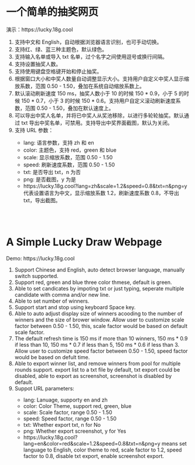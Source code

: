 <h1>一个简单的抽奖网页</h1>
<p>演示：<a>https://lucky.18g.cool</a></p>
<ol>
  <li>支持中文和 English，自动根据浏览器语言识别，也可手动切换。</li>
  <li>支持红、绿、蓝三种主题色，默认绿色。</li>
  <li>支持输入名单或导入 txt 名单，过个名字之间使用逗号或换行间隔。</li>
  <li>支持设置抽奖人数。</li>
  <li>支持使用键盘空格键开始和停止抽奖。</li>
  <li>根据窗口大小和中奖人数量自动调整显示大小。支持用户自定义中奖人显示缩放系数，范围 0.50 - 1.50，叠加在系统自动缩放系数上。</li>
  <li>默认滚动刷新速度 150 ms，抽奖人数小于 10 的时候 150 * 0.9，小于 5 的时候 150 * 0.7，小于 3 的时候 150 * 0.6。支持用户自定义滚动刷新速度系数，范围 0.50 - 1.50，叠加在默认速度上。</li>
  <li>可以导出中奖人名单，并将已中奖人从奖池移除，以进行多轮轮抽奖。默认通过 txt 导出中奖名单，可禁用。支持导出中奖界面截图，默认为关闭。</li>
  <li>支持 URL 参数：</li>
  <ul>
    <li>lang: 语言参数，支持 zh 和 en</li>
    <li>color: 主题色，支持 red，green 和 blue</li>
    <li>scale: 显示缩放系数，范围 0.50 - 1.50</li>
    <li>speed: 刷新速度系数，范围 0.50 - 1.50</li>
    <li>txt: 是否导出 txt，n 为否</li>
    <li>png: 是否截图，y 为是</li>
    <li>https://lucky.18g.cool?lang=zh&scale=1.2&speed=0.8&txt=n&png=y 代表设置语言为中文，显示缩放系数 1.2，刷新速度系数 0.8，不导出 txt，导出截图。</li>
  </ul>
</ol>
<br><br>

<h1>A Simple Lucky Draw Webpage</h1>
<p>Demo: <a>https://lucky.18g.cool</a></p>
<ol>
  <li>Support Chinese and English, auto detect browser language, manually switch supported.</li>
  <li>Support red, green and blue three color thmese, default is green.</li>
  <li>Able to set candicates by impoting txt or just typing, seperate multiple candidate with comma and/or new line.</li>
  <li>Able to set number of winners.</li>
  <li>Support start and stop using keyboard Space key.</li>
  <li>Able to auto adjust display size of winners acooding to the number of winners and the size of brower window. Allow user to customize scale factor between 0.50 - 1.50, this, scale factor would be based on default scale factor.</li>
  <li>The default refresh time is 150 ms if more than 10 winners, 150 ms * 0.9 if less than 10, 150 ms * 0.7 if less than 5, 150 ms * 0.6 if less than 3. Allow user to customize speed factor between 0.50 - 1.50, speed factor would be based on defult time.</li>
  <li>Able to export winner list, and remove winners from pool for multiple rounds support. export list to a txt file by default, txt export could be disabled, able to export as screenshot, screenshot is disabled by default.</li>
  <li>Suppot URL parameters:</li>
  <ul>
    <li>lang: Lanuage, supporty en and zh</li>
    <li>color: Color Theme, support red, green, blue</li>
    <li>scale: Scale factor, range 0.50 - 1.50</li>
    <li>speed: Speed factor, range 0.50 - 1.50</li>
    <li>txt: Whether export txt, n for No</li>
    <li>png: Whether export screenshot, y for Yes</li>
    <li>https://lucky.18g.cool?lang=en&color=red&scale=1.2&speed=0.8&txt=n&png=y means set language to English, color theme to red, scale factor to 1.2, speed factor to 0.8, disable txt export, enable screenshot export.</li>
  </ul>
</ol>
